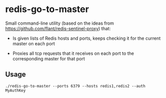 redis-go-to-master
==================

Small command-line utility (based on the ideas from <https://github.com/flant/redis-sentinel-proxy>) that:

* Is given lists of Redis hosts and ports, keeps checking it for the current master on each port

* Proxies all tcp requests that it receives on each port to the corresponding master for that port

Usage
-----

`./redis-go-to-master --ports 6379 --hosts redis1,redis2 --auth MyAuthKey`
